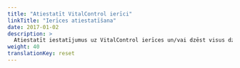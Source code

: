 ```yaml
---
title: "Atiestatīt VitalControl ierīci"
linkTitle: "Ierīces atiestatīšana"
date: 2017-01-02
description: >
  Atiestatīt iestatījumus uz VitalControl ierīces un/vai dzēst visus dzīvnieku datus.
weight: 40
translationKey: reset
---
```

